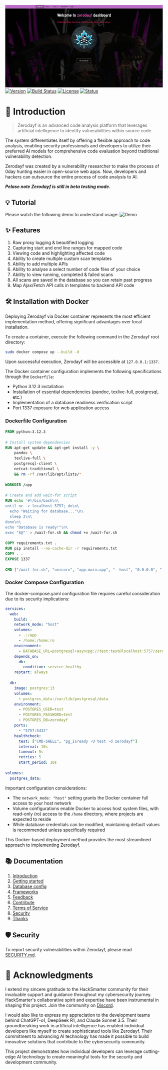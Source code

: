 ![Project Logo](./app/static/image/dashboard.png)
[![Version](https://shields.io/badge/version-0.1.0--beta-orange)]()
[![Build Status](https://shields.io/badge/build-passing-green)]()
[![License](https://shields.io/badge/license-MIT-blue)]()
[![Status](https://shields.io/badge/status-beta-yellow)]()


# 🌟 Introduction
> Zerodayf is an advanced code analysis platform that leverages artificial intelligence to identify vulnerabilities within source code. 

The system differentiates itself by offering a flexible approach to code analysis, enabling security professionals and developers to utilize their preferred AI models for comprehensive code evaluation beyond traditional vulnerability detection.

Zerodayf was created by a vulnerability researcher to make the process of 0day hunting easier in open-source web apps. Now, developers and hackers can outsource the entire process of code analysis to AI.

_**Pelase note Zerodayf is still in beta testing mode.**_


## 💡 Tutorial
Please watch the following demo to understand usage:
![Demo](./app/docs/zerodayf-demo.gif)

## ✨ Features
1. Raw proxy logging & beautified logging
2. Capturing start and end line ranges for mapped code
3. Viewing code and highlighting affected code
4. Ability to create multiple custom scan templates
5. Ability to add multiple APIs 
6. Ability to analyse a select number of code files of your choice
7. Ability to view running, completed & failed scans 
8. All scans are saved in the database so you can retain past progress
9. Map Ajax/Fetch API calls in templates to backend API code 

## 🛠️ Installation with Docker
Deploying Zerodayf via Docker container represents the most efficient implementation method, offering significant advantages over local installation.

To create a container, execute the following command in the Zerodayf root directory:
```bash
sudo docker compose up --build -d
```

Upon successful execution, Zerodayf will be accessible at `127.0.0.1:1337`.

The Docker container configuration implements the following specifications through the `Dockerfile`:
- Python 3.12.3 installation
- Installation of essential dependencies (pandoc, texlive-full, postgresql, etc.)
- Implementation of a database readiness verification script
- Port 1337 exposure for web application access

### Dockerfile Configuration
```Dockerfile
FROM python:3.12.3

# Install system dependencies
RUN apt-get update && apt-get install -y \
    pandoc \
    texlive-full \
    postgresql-client \
    netcat-traditional \
    && rm -rf /var/lib/apt/lists/*

WORKDIR /app

# Create and add wait-for script
RUN echo '#!/bin/bash\n\
until nc -z localhost 5757; do\n\
  echo "Waiting for database..."\n\
  sleep 2\n\
done\n\
echo "Database is ready!"\n\
exec "$@"' > /wait-for.sh && chmod +x /wait-for.sh

COPY requirements.txt .
RUN pip install --no-cache-dir -r requirements.txt
COPY . .
EXPOSE 1337

CMD ["/wait-for.sh", "uvicorn", "app.main:app", "--host", "0.0.0.0", "--port", "1337"]
```

### Docker Compose Configuration
The docker-compose.yaml configuration file requires careful consideration due to its security implications:

```yaml
services:
  web:
    build: .
    network_mode: "host"
    volumes:
      - .:/app
      - /home:/home:ro
    environment:
      - DATABASE_URL=postgresql+asyncpg://test:test@localhost:5757/zerodayf
    depends_on:
      db:
        condition: service_healthy
    restart: always

  db:
    image: postgres:13
    volumes:
      - postgres_data:/var/lib/postgresql/data
    environment:
      - POSTGRES_USER=test
      - POSTGRES_PASSWORD=test
      - POSTGRES_DB=zerodayf
    ports:
      - "5757:5432"
    healthcheck:
      test: ["CMD-SHELL", "pg_isready -U test -d zerodayf"]
      interval: 10s
      timeout: 5s
      retries: 5
      start_period: 10s

volumes:
  postgres_data:
```

Important configuration considerations:
- The `network_mode: "host"` setting grants the Docker container full access to your host network
- Volume configurations enable Docker to access host system files, with read-only (ro) access to the `/home` directory, where projects are expected to reside
- While database credentials can be modified, maintaining default values is recommended unless specifically required

This Docker-based deployment method provides the most streamlined approach to implementing Zerodayf.

## 📚 Documentation
1. [Introduction](./app/docs/1_intro.md)
2. [Getting started](./app/docs/2_getting_started.md)
3. [Database config](./app/docs/3_database_config.md)
4. [Frameworks](./app/docs/4_frameworks.md)
5. [Feedback](./app/docs/5_feedback.md)
6. [Contribute](./app/docs/6_contribute.md)
7. [Terms of Service](./app/docs/7_terms_of_service.md)
8. [Security](./app/docs/8_security.md)
9. [Thanks](./app/docs/9_thanks.md)

## 🛡️ Security
To report security vulnerabilities within Zerodayf, please read [SECURITY.md](./app/docs/8_security.md).


# 🤝 Acknowledgments
I extend my sincere gratitude to the HackSmarter community for their invaluable support and guidance throughout my cybersecurity journey. HackSmarter's collaborative spirit and expertise have been instrumental in shaping this project. Join the community on [Discord](https://discord.gg/HYAFwSSu7f).

I would also like to express my appreciation to the development teams behind ChatGPT-o1, DeepSeek R1, and Claude Sonnet 3.5. Their groundbreaking work in artificial intelligence has enabled individual developers like myself to create sophisticated tools like Zerodayf. Their commitment to advancing AI technology has made it possible to build innovative solutions that contribute to the cybersecurity community.

This project demonstrates how individual developers can leverage cutting-edge AI technology to create meaningful tools for the security and development community.

